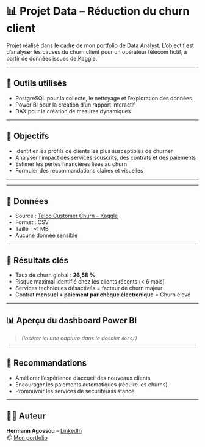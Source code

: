 # 📊 Projet Data – Réduction du churn client

Projet réalisé dans le cadre de mon portfolio de Data Analyst. L’objectif est d’analyser les causes du churn client pour un opérateur télécom fictif, à partir de données issues de Kaggle.

---

## 🧰 Outils utilisés

- PostgreSQL pour la collecte, le nettoyage et l’exploration des données
- Power BI pour la création d’un rapport interactif
- DAX pour la création de mesures dynamiques

---

## 🎯 Objectifs

- Identifier les profils de clients les plus susceptibles de churner
- Analyser l’impact des services souscrits, des contrats et des paiements
- Estimer les pertes financières liées au churn
- Formuler des recommandations claires et visuelles

---


---

## 📂 Données

- Source : [Telco Customer Churn – Kaggle](https://www.kaggle.com/datasets/blastchar/telco-customer-churn)
- Format : CSV
- Taille : ~1 MB
- Aucune donnée sensible

---

## 📌 Résultats clés

- Taux de churn global : **26,58 %**
- Risque maximal identifié chez les clients récents (< 6 mois)
- Services techniques désactivés = facteur de churn majeur
- Contrat **mensuel + paiement par chèque électronique** = Churn élevé

---

## 📊 Aperçu du dashboard Power BI

> _(Insérer ici une capture dans le dossier `docs/`)_

---

## 🧠 Recommandations

- Améliorer l’expérience d’accueil des nouveaux clients
- Encourager les paiements automatiques (réduire les churns)
- Promouvoir les services de sécurité/assistance

---

## 👨‍💻 Auteur

**Hermann Agossou** – [LinkedIn](https://www.linkedin.com/in/hermann-agossou-data-analyst-powerbi/)  
📫 [Mon portfolio](https://hermannagossou.carrd.co/)

